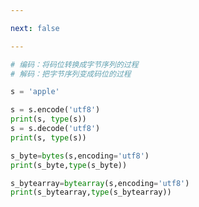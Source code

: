 ```yaml
---

next: false

---
```




<BlogInfo id="867"/>

```python
# 编码：将码位转换成字节序列的过程
# 解码：把字节序列变成码位的过程

s = 'apple'

s = s.encode('utf8')
print(s, type(s))
s = s.decode('utf8')
print(s, type(s))

s_byte=bytes(s,encoding='utf8')
print(s_byte,type(s_byte))

s_bytearray=bytearray(s,encoding='utf8')
print(s_bytearray,type(s_bytearray))
```



<ActionBox />
